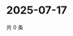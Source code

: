 # 2025-07-17

共 0 条

<!-- BEGIN ZHIHUQUESTIONS -->
<!-- 最后更新时间 Thu Jul 17 2025 06:12:12 GMT+0800 (China Standard Time) -->

<!-- END ZHIHUQUESTIONS -->
